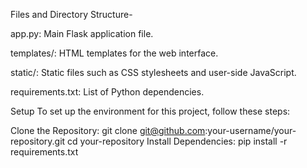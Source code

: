 Files and Directory Structure- 

app.py: Main Flask application file.

templates/: HTML templates for the web interface.

static/: Static files such as CSS stylesheets and user-side JavaScript.

requirements.txt: List of Python dependencies.

Setup
To set up the environment for this project, follow these steps:

Clone the Repository:
git clone git@github.com:your-username/your-repository.git
cd your-repository
Install Dependencies:
pip install -r requirements.txt
